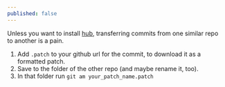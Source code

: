 ```yaml
---
published: false
---
```


Unless you want to install [hub](https://github.com/github/hub), transferring commits from one similar repo to another is a pain.

1. Add `.patch` to your github url for the commit, to download it as a formatted patch.
2. Save to the folder of the other repo (and maybe rename it, too).
3. In that folder run `git am your_patch_name.patch`
